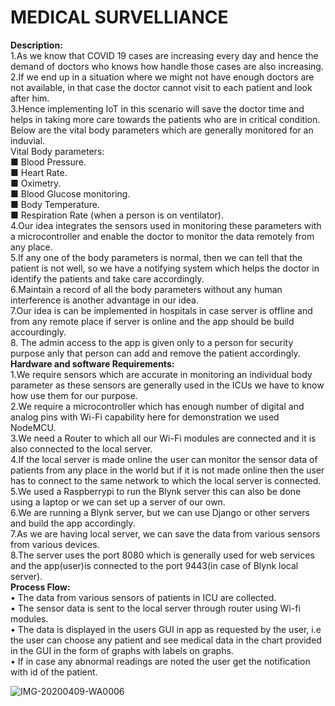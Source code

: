 **MEDICAL SURVELLIANCE** 
===============================================================
**Description:**        
1.As we know that COVID 19 cases are increasing every day and hence the demand of doctors who knows how handle those cases are also increasing.         
2.If we end up in a situation where we might not have enough doctors are not available, in that case the doctor cannot visit to each patient and look after him.      
3.Hence implementing IoT in this scenario will save the doctor time and helps in taking more care towards the patients who are in critical condition.       
Below are the vital body parameters which are generally monitored for an induvial.      
Vital Body parameters:      
■	Blood Pressure.             
■	Heart Rate.             
■	Oximetry.             
■	Blood Glucose monitoring.              
■	Body Temperature.                     
■	Respiration Rate (when a person is on ventilator).                        
4.Our idea integrates the sensors used in monitoring these parameters with a microcontroller and enable the doctor to monitor the data remotely from any place.                                         
5.If any one of the body parameters is normal, then we can tell that the patient is not well, so we have a notifying system which helps the doctor in identify the patients and take care accordingly.                                                    
6.Maintain a record of all the body parameters without any human interference is another advantage in our idea.  
7.Our idea is can be implemented in hospitals in case server is offline and from any remote place if server is online and the app should be build accourdingly.        
8. The admin access to the app is given only to a person for security purpose anly that person can add and remove the patient accordingly.        
**Hardware and software Requirements:**         
1.We require sensors which are accurate in monitoring an individual body parameter as these sensors are generally used in the ICUs we have to know how use them for our purpose.        
2.We require a microcontroller which has enough number of digital and analog pins with Wi-Fi capability here for demonstration we used NodeMCU.       
3.We need a Router to which all our Wi-Fi modules are connected and it is also connected to the local server.         
4.If the local server is made online the user can monitor the sensor data of patients from any place in the world but if it is not made online then the user has to connect to the same network to which the local server is connected.         
5.We used a Raspberrypi to run the Blynk server this can also be done using a laptop or we can set up a server of our own.        
6.We are running a Blynk server, but we can use Django or other servers and build the app accordingly.        
7.As we are having local server, we can save the data from various sensors from various devices.        
8.The server uses the port 8080 which is generally used for web services and the app(user)is connected to the port 9443(in case of Blynk local server).       
**Process Flow:**       
•	The data from various sensors of patients in ICU are collected.         
•	The sensor data is sent to the local server through router using Wi-fi modules.         
•	The data is displayed in the users GUI in app as requested by the user, i.e the user can choose any patient and see medical data in the chart provided in the GUI in the form of graphs with labels on graphs.        
•	If in case any abnormal readings are noted the user get the notification with id of the patient.        


![IMG-20200409-WA0006](https://user-images.githubusercontent.com/39476865/78890785-e042cc80-7a83-11ea-861f-af7512e184bb.jpg)









